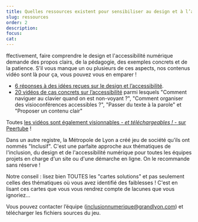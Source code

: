 ```yaml
---
title: Quelles ressources existent pour sensibiliser au design et à l’accessibilité numérique ?
slug: ressources
order: 2
description: 
focus: 
cat: 
---
```



ffectivement, faire comprendre le design et l'accessibilité numérique demande des propos clairs, de la pédagogie, des exemples concrets et de la patience. S’il vous manque un ou plusieurs de ces aspects, nos contenus vidéo sont là pour ça, vous pouvez vous en emparer !

- [6 réponses à des idées reçues sur le design et l’accessibilité](https://www.youtube.com/playlist?list=PLzwHdQWfGYgZURAKAGgjYCP1rvn317h5z).
- [20 vidéos de cas concrets sur l’accessibilité](https://www.youtube.com/playlist?list=PLzwHdQWfGYgaOs3drhozCyHWW4pVO4Skw) parmi lesquels "Comment naviguer au clavier quand on est non-voyant ?", "Comment organiser des visioconférences accessibles ?", "Passer du texte à la parole" et "Proposer un contenu clair"

Toutes [les vidéos sont également visionnables - *et téléchargeables !* - sur Peertube](https://tube.numerique.gouv.fr/c/designgouv/videos) !

Dans un autre registre, la Métropole de Lyon a créé jeu de société qu’ils ont nommés "Inclusif". C'est une parfaite approche aux thématiques de l'inclusion, du design et de l'accessibilité numérique pour toutes les équipes projets en charge d'un site ou d'une démarche en ligne. On le recommande sans réserve !


Notre conseil : lisez bien TOUTES les "cartes solutions" et pas seulement celles des thématiques où vous avez identifié des faiblesses ! C'est en lisant ces cartes que vous vous rendrez compte de lacunes que vous ignoriez...


Vous pouvez contacter l’équipe (inclusionnumerique@grandlyon.com) et télécharger les fichiers sources du jeu.
